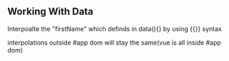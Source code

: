 ## Working With Data

Interpoalte the "firstName" which definds in data(){} by using {{}} syntax

interpolations outside #app dom will stay the same(vue is all inside #app dom)
